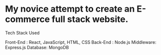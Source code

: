 # My novice attempt to create an E-commerce full stack website.
Tech Stack Used

Front-End : React, JavaScript, HTML, CSS
Back-End : Node.js
Middleware: Express.js
Database: MongoDB

